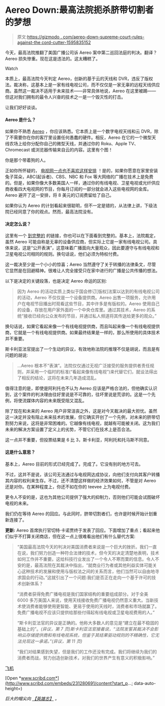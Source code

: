 # Aereo Down:最高法院扼杀脐带切割者的梦想

> 原文:[https://gizmodo . com/aereo-down-supreme-court-rules-against-the cord-cutter-1595835152](https://gizmodo.com/aereo-down-supreme-court-rules-against-the-cord-cutter-1595835152)

今天，最高法院推翻了美国广播公司诉 Aereo 案中第二巡回法庭的判决。翻译？Aereo 损失惨重。现在这是违法的。这太糟糕了。

Watch

本质上，最高法院今天判定 Aereo，创新的基于云的天线和 DVR，违反了版权法。裁决称，这基本上是一家有线电视公司，而不仅仅是一家无辜的远程天线供应商。虽然这一裁决不适用于未来技术——非常具体地说，Aereo 在这里被踢——但这对我们拥有的最令人兴奋的技术之一是一个毁灭性的打击。

让我们好好谈谈。

#### Aereo 是什么？

如果你不熟悉 [Aereo](https://www.aereo.com/) ，你应该熟悉。它本质上是一个数字电视天线和云 DVR，除了不需要你在你的客厅里设置任何愚蠢的硬件。相反，Aereo 在它的一个微型天线农场上给你分配你自己的微型天线，并通过你的 Roku、Apple TV、Chromecast 或浏览器传输来自云的内容。这里有个图！

你是那个带着狗的人。

正如你所怀疑的， [电视网一点也不喜欢这样安排](https://gizmodo.com/why-aereo-matters-1563951199) ！是的，如果你愿意在家里安装兔子耳朵，ABC(起诉者)、CBS、NBC 和 Fox 等大网络的广播在技术上是免费的。但是，如果你像大多数美国人一样，通过你的有线电视、卫星电视或光纤供应商收看四大电视网的节目，你每月订阅的一部分就会进入这些电视网的金库。Aereo 避开了这一安排，将 8 美元的订阅费留给了自己。

如果你认为 Aereo 的计划看起来很聪明，但不一定是错的，从法律上讲，下级法院已经同意了你的观点。然而，最高法院没有。

#### 决定怎么说？

这里有一个 [到完整的](http://www.supremecourt.gov/opinions/13pdf/13-461_l537.pdf) 的链接，你也可以在下面看到完整的。基本上，法院裁定，虽然 Aereo 可能自称是无辜的设备供应商，但实际上它是一家有线电视公司。具体来说，这是“公开表演”，这意味着广播面向大量观众，因此要遵守与有线电视和卫星电视公司相同的规则。换句话说，他们必须为特权付费。

这一裁决至少是一个小小的惊喜；Aereo 当然遵守了关于转播的法律条文，尽管它显然是在回避精神。很难让人完全接受只在家中进行的广播是公共传播的想法。

以下是决定的关键段落，也是决定 Aereo 命运的区别:

> 因为 Aereo 的活动实质上类似于国会修订[版权]法案以达到的有线电视公司的活动，Aereo 不仅仅是一个设备提供商。Aereo 出售一项服务，允许用户在电视节目播出时观看这些节目，其中许多是有版权的。Aereo 使用自己的设备，存放在用户家外面的一个中央仓库里。通过其技术，Aereo 的系统“接收已经向公众发布的节目，并通过私人频道将其传送给更多的观众。”

换句话说，如果它看起来像一个有线电视提供商，而且叫起来像一个有线电视提供商，它就是一个有线电视提供商。如果最终结果是一样的，那么所使用的具体技术并不重要。

斯卡利亚法官提出了一个生动的异议，有效地称法院的推理不仅是胡说，而且是有问题的胡说:

> ...Aereo 根本不“表演”。法院仅仅通过无视广泛接受的服务提供者责任规则，并采用一个临时的标准(“看起来像有线电视”)来代替它们，就设法得出了相反的结论，这将在未来几年造成混乱。

值得注意的是，即使是阿利托也不认为 Aereo 应该是严格合法的，但他确实认识到，这个案件的判决理由往好里说是不可靠的，往坏里说是荒谬的。这是一个先例，将使流媒体内容的未来既受阻又混乱。

除了现在和未来的 Aereo 用户非常沮丧之外，这是对今天裁决的最大担忧。虽然这一决定并没有阻止未来技术的发展，但它确实开创了一个先例，对未来的脐带切割努力来说，这将是非常困难的。它越像有线电视，就越有可能被关闭。这为我们未来的解决方案设置了定义上的劣势，不管它们在技术上是否合法。

这一点并不重要，但投票结果是 6 比 3，斯卡利亚，阿利托和托马斯不同意。

#### 这是什么意思？

基本上，Aereo 目前的形式已经完成了。完成了。它没有别的地方可去。

不过，这并不是说，该公司无法通过与电视网达成协议，向他们支付向其客户转播其内容的权利来生存。不过，还不清楚这样做的经济效果如何，不管是对 Aereo 还是对你。在某种程度上，你还不如在你的 teevee 上为电视付费。

更令人不安的是，这也为其他公司提供了强大的抑制力，否则他们可能会试图破坏电视的未来。

我们仍在等待 Aereo 的回应。与此同时，脐带切割者们，也许是时候开始计划重新连接了。

**更新:** Aereo 首席执行官切特·卡诺贾终于发表了回应。下面增加了重点；看起来他们似乎不打算关闭商店，但在这一点上很难看出他们有什么替代方案:

> “美国最高法院今天的判决对美国消费者来说是一个巨大的挫折。我们一直在说，我们努力创造一种符合法律的技术，但今天的决定清楚地表明，技术如何工作并不重要。这给科技行业发出了一个令人不寒而栗的信息。令人不安的是，最高法院在其裁决中指出，“就商业行为者或其他利益实体可能关心这种技术的发展和使用与版权法之间的关系而言，他们当然可以自由地寻求国会的行动。”这就引出了一个问题:我们是否正在走向一个基于许可的技术创新体系？
> 
> “消费者获得免费广播电视是我们国家结构的重要组成部分。对于全美 6000 多万美国人来说，使用天线接收免费广播电视仍然意义重大。当新技术使消费者能够使用更智能、更易于使用的天线时，消费者和市场就赢了。免费广播电视不应该只提供给那些付得起有线电视或卫星电视费用的人。”
> 
> “斯卡利亚法官的异议是正确的。他称大多数人的意见是“建立在最不稳固的基础上的”。*(异议，第 7 页)*斯卡利亚法官接着说，“法院发誓其裁决不会影响云存储提供商和有线电视系统，但鉴于其结果驱动规则的不精确性，它无法兑现这一承诺。”*(异议，第 11 页)*
> 
> “我们对结果感到失望，但是我们的工作还没有完成。我们将继续为我们的消费者而战，努力创造创新技术，对我们的世界产生有意义的积极影响。”

[飞机](http://www.scribd.com/doc/231280691/aereo)

[Open *www.scribd.com*](http://www.scribd.com/embeds/231280691/content?start_p...; data-auto-height=)

*巨大的帽尖向* [*【英雄志】*](http://live.scotusblog.com/Event/Live_Blog_of_opinions__June_25_2014) *。*